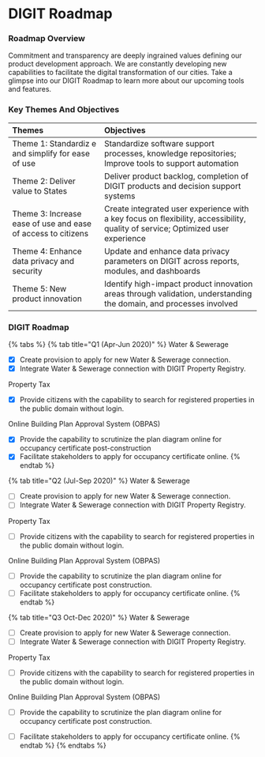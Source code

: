 # DIGIT Roadmap

### Roadmap Overview

Commitment and transparency are deeply ingrained values defining our product development approach. We are constantly developing new capabilities to facilitate the digital transformation of our cities. Take a glimpse into our DIGIT Roadmap to learn more about our upcoming tools and features.

### Key Themes And Objectives

| Themes | Objectives |
| :--- | :--- |
| Theme 1: Standardiz e and simplify for ease of use | Standardize software support processes, knowledge repositories; Improve tools to support automation |
| Theme 2: Deliver value to States | Deliver product backlog, completion of DIGIT products and decision support systems |
| Theme 3: Increase ease of use and ease of access to citizens | Create integrated user experience with a key focus on flexibility, accessibility, quality of service; Optimized user experience |
| Theme 4: Enhance data privacy and security | Update and enhance data privacy parameters on DIGIT across reports, modules, and dashboards |
| Theme 5: New product innovation | Identify high-impact product innovation areas through validation, understanding the domain, and processes involved |

### DIGIT Roadmap

{% tabs %}
{% tab title="Q1 \(Apr-Jun 2020\)" %}
Water & Sewerage 

* [x] Create provision to apply for new Water & Sewerage connection.
* [x] Integrate Water & Sewerage connection with DIGIT Property Registry.

Property Tax 

* [x] Provide citizens with the capability to search for registered properties in the public domain without login.

Online Building Plan Approval System \(OBPAS\)

* [x] Provide the capability to scrutinize the plan diagram online for occupancy certificate post-construction
* [x] Facilitate stakeholders to apply for occupancy certificate online.
{% endtab %}

{% tab title="Q2 \(Jul-Sep 2020\)" %}
Water & Sewerage 

* [ ] Create provision to apply for new Water & Sewerage connection.
* [ ] Integrate Water & Sewerage connection with DIGIT Property Registry.

Property Tax 

* [ ] Provide citizens with the capability to search for registered properties in the public domain without login.

Online Building Plan Approval System \(OBPAS\)

* [ ] Provide the capability to scrutinize the plan diagram online for occupancy certificate post construction.
* [ ] Facilitate stakeholders to apply for occupancy certificate online.
{% endtab %}

{% tab title="Q3 Oct-Dec 2020\)" %}
Water & Sewerage 

* [ ] Create provision to apply for new Water & Sewerage connection.
* [ ] Integrate Water & Sewerage connection with DIGIT Property Registry.

Property Tax 

* [ ] Provide citizens with the capability to search for registered properties in the public domain without login.

Online Building Plan Approval System \(OBPAS\)

* [ ] Provide the capability to scrutinize the plan diagram online for occupancy certificate post construction.
* [ ] Facilitate stakeholders to apply for occupancy certificate online.
{% endtab %}
{% endtabs %}





